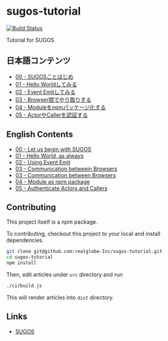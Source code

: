 sugos-tutorial
=============

[![Build Status][bd_travis_shield_url]][bd_travis_url]

[bd_travis_url]: http://travis-ci.org/realglobe-Inc/sugos-tutorial
[bd_travis_shield_url]: http://img.shields.io/travis/realglobe-Inc/sugos-tutorial.svg?style=flat
[bd_travis_com_url]: http://travis-ci.com/realglobe-Inc/sugos-tutorial
[bd_travis_com_shield_url]: https://api.travis-ci.com/realglobe-Inc/sugos-tutorial.svg?token=aeFzCpBZebyaRijpCFmm

Tutorial for SUGOS


日本語コンテンツ
---------

+ [00 - SUGOSことはじめ](dist/markdown/ja/00%20-%20SUGOS%E3%81%93%E3%81%A8%E3%81%AF%E3%81%98%E3%82%81.md)
+ [01 - Hello Worldしてみる](dist/markdown/ja/01%20-%20Hello%20World%E3%81%97%E3%81%A6%E3%81%BF%E3%82%8B.md)
+ [02 - Event Emitしてみる](dist/markdown/ja/02%20-%20Event%20Emit%E3%81%97%E3%81%A6%E3%81%BF%E3%82%8B.md)
+ [03 - Browser間でやり取りする](dist/markdown/ja/03%20-%20Browser%E9%96%93%E3%81%A7%E3%82%84%E3%82%8A%E5%8F%96%E3%82%8A%E3%81%99%E3%82%8B.md)
+ [04 - Moduleをnpmパッケージ化する](dist/markdown/ja/04%20-%20Module%E3%82%92npm%E3%83%91%E3%83%83%E3%82%B1%E3%83%BC%E3%82%B8%E5%8C%96%E3%81%99%E3%82%8B.md)
+ [05 - ActorやCallerを認証する](dist/markdown/ja/05%20-%20Actor%E3%82%84Caller%E3%82%92%E8%AA%8D%E8%A8%BC%E3%81%99%E3%82%8B.md)


English Contents
---------

+ [00 - Let us begin with SUGOS](dist/markdown/en/00%20-%20Let%20us%20begin%20with%20SUGOS.md)
+ [01 - Hello World, as always](dist/markdown/en/01%20-%20Hello%20World%2C%20as%20always.md)
+ [02 - Using Event Emit](dist/markdown/en/02%20-%20Using%20Event%20Emit.md)
+ [03 - Communication betweein Browsers](dist/markdown/en/03%20-%20Communication%20betweein%20Browsers.md)
+ [03 - Communication between Browsers](dist/markdown/en/03%20-%20Communication%20between%20Browsers.md)
+ [04 - Module as npm package](dist/markdown/en/04%20-%20Module%20as%20npm%20package.md)
+ [05 - Authenticate Actors and Callers](dist/markdown/en/05%20-%20Authenticate%20Actors%20and%20Callers.md)



Contributing
-----------

This project itself is a npm package.


To contributing, checkout this project to your local and install dependencies.

```bash
git clone git@github.com:realglobe-Inc/sugos-tutorial.git
cd sugos-tutorial
npm install
```

Then, edit articles under `src` directory and run

```bash
./ci/build.js
```

This will render articles into `dist` directory.


Links
-----------

+ [SUGOS](https://github.com/realglobe-Inc/sugos)